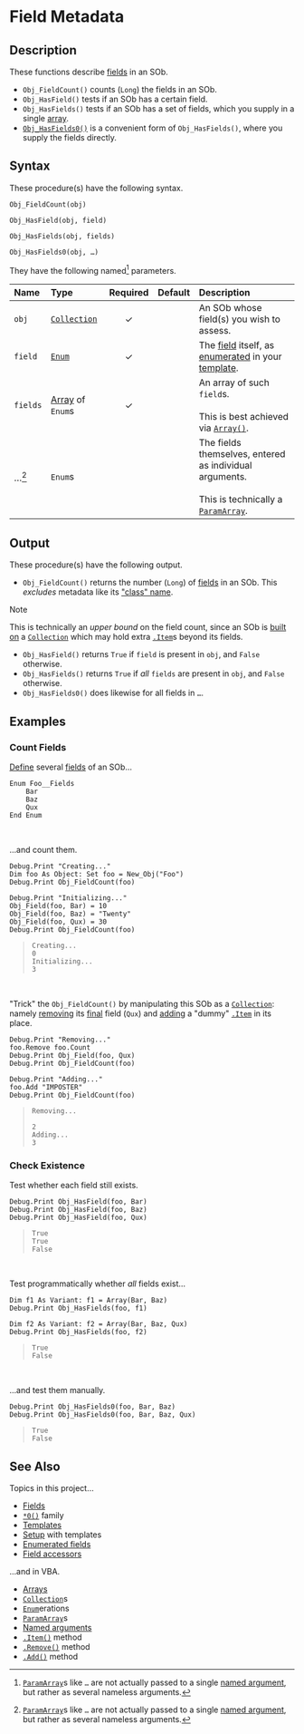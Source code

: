 # Field Metadata #

## Description ##

These functions describe [fields][sob_fld] in an SOb.

  - `Obj_FieldCount()` counts (`Long`) the fields in an SOb.
  - `Obj_HasField()` tests if an SOb has a certain field.
  - `Obj_HasFields()` tests if an SOb has a set of fields, which you supply in a single [array][vba_arr].
  - [`Obj_HasFields0()`][sob_fn0] is a convenient form of `Obj_HasFields()`, where you supply the fields directly.


## Syntax ##

These procedure(s) have the following syntax.

```vba
Obj_FieldCount(obj)

Obj_HasField(obj, field)

Obj_HasFields(obj, fields)

Obj_HasFields0(obj, …)
```

They have the following named[^1] parameters.

| Name     | Type                        | Required | Default | Description                                                                                                    |
| :------- | :-------------------------- | :------: | :------ | :------------------------------------------------------------------------------------------------------------- |
| `obj`    | [`Collection`][vba_clx]     | ✓        |         | An SOb whose field(s) you wish to assess.                                                                      |
| `field`  | [`Enum`][vba_enum]          | ✓        |         | The [field][sob_fld] itself, as [enumerated][sob_doc_tmp] in your [template][sob_tmp_enm].                     |
| `fields` | [Array][vba_arr] of `Enum`s | ✓        |         | An array of such `field`s.<br><br>This is best achieved via [`Array()`][vba_arr_fn].                           |
| …[^1]    | `Enum`s                     |          |         | The fields themselves, entered as individual arguments.<br><br>This is technically a [`ParamArray`][vba_parr]. |


## Output ##

These procedure(s) have the following output.

  - `Obj_FieldCount()` returns the number (`Long`) of [fields][sob_fld] in an SOb.  This _excludes_ metadata like its ["class" name][sob_typo].

> [!NOTE]
> 
> This is technically an _upper bound_ on the field count, since an SOb is [built on][sob_doc_clx] a [`Collection`][vba_clx] which may hold extra [`.Item`][vba_clx_itm]s beyond its fields.

  - `Obj_HasField()` returns `True` if `field` is present in `obj`, and `False` otherwise.
  - `Obj_HasFields()` returns `True` if _all_ `fields` are present in `obj`, and `False` otherwise.
  - `Obj_HasFields0()` does likewise for all fields in `…`.


## Examples ##

### Count Fields ###

[Define][vba_enum] several [fields][sob_fld] of an SOb…

```vba
Enum Foo__Fields
	Bar
	Baz
	Qux
End Enum
```

<br>

…and count them.

```vba
Debug.Print "Creating..."
Dim foo As Object: Set foo = New_Obj("Foo")
Debug.Print Obj_FieldCount(foo)

Debug.Print "Initializing..."
Obj_Field(foo, Bar) = 10
Obj_Field(foo, Baz) = "Twenty"
Obj_Field(foo, Qux) = 30
Debug.Print Obj_FieldCount(foo)
```

> ```
> Creating...
> 0
> Initializing...
> 3
> ```

<br>

"Trick" the `Obj_FieldCount()` by manipulating this SOb as a [`Collection`][vba_clx]: namely [removing][vba_clx_rmv] its [final][vba_clx_cnt] field (`Qux`) and [adding][vba_clx_add] a "dummy" [`.Item`][vba_clx_itm] in its place.

```vba
Debug.Print "Removing..."
foo.Remove foo.Count
Debug.Print Obj_Field(foo, Qux)
Debug.Print Obj_FieldCount(foo)

Debug.Print "Adding..."
foo.Add "IMPOSTER"
Debug.Print Obj_FieldCount(foo)
```

> ```
> Removing...
> 
> 2
> Adding...
> 3
> ```


### Check Existence ###

Test whether each field still exists.

```vba
Debug.Print Obj_HasField(foo, Bar)
Debug.Print Obj_HasField(foo, Baz)
Debug.Print Obj_HasField(foo, Qux)
```

> ```
> True
> True
> False
> ```

<br>

Test programmatically whether _all_ fields exist…

```vba
Dim f1 As Variant: f1 = Array(Bar, Baz)
Debug.Print Obj_HasFields(foo, f1)

Dim f2 As Variant: f2 = Array(Bar, Baz, Qux)
Debug.Print Obj_HasFields(foo, f2)
```

> ```
> True
> False
> ```

<br>

…and test them manually.

```vba
Debug.Print Obj_HasFields0(foo, Bar, Baz)
Debug.Print Obj_HasFields0(foo, Bar, Baz, Qux)
```

> ```
> True
> False
> ```


## See Also ##

Topics in this project…

  - [Fields][sob_fld]
  - [`*0()`][sob_fn0] family
  - [Templates][sob_tmps]
  - [Setup][sob_setup] with templates
  - [Enumerated fields][sob_tmp_enm]
  - [Field accessors][sob_tmp_acc]

…and in VBA.

  - [Arrays][vba_arr]
  - [`Collection`][vba_clx]s
  - [`Enum`][vba_enum]erations
  - [`ParamArray`][vba_parr]s
  - [Named arguments][vba_nm_args]
  - [`.Item()`][vba_clx_itm] method
  - [`.Remove()`][vba_clx_rmv] method
  - [`.Add()`][vba_clx_add] method



  [^1]: [`ParamArray`][vba_parr]s like `…` are not actually passed to a single [named argument][vba_nm_args], but rather as several nameless arguments.



  [sob_fld]:     Field.md
  [vba_arr]:     https://learn.microsoft.com/office/vba/language/concepts/getting-started/using-arrays
  [sob_fn0]:     Zero.md
  [vba_clx]:     https://learn.microsoft.com/office/vba/language/reference/user-interface-help/collection-object
  [vba_enum]:    https://learn.microsoft.com/office/vba/language/reference/user-interface-help/enum-statement
  [sob_doc_tmp]: Setup.md#template
  [sob_tmp_enm]: ../src/SObTemplate.bas#L26-L29
  [vba_arr_fn]:  https://learn.microsoft.com/office/vba/language/reference/user-interface-help/array-function
  [vba_parr]:    https://learn.microsoft.com/office/vba/language/concepts/getting-started/understanding-parameter-arrays
  [sob_typo]:    Typology.md
  [sob_doc_clx]: Creation.md#details
  [vba_clx_itm]: https://learn.microsoft.com/office/vba/language/reference/user-interface-help/item-method-visual-basic-for-applications
  [vba_clx_rmv]: https://learn.microsoft.com/office/vba/language/reference/user-interface-help/remove-method-visual-basic-for-applications
  [vba_clx_cnt]: https://learn.microsoft.com/office/vba/language/reference/user-interface-help/count-property-visual-basic-for-applications
  [vba_clx_add]: https://learn.microsoft.com/office/vba/language/reference/user-interface-help/add-method-visual-basic-for-applications
  [sob_tmps]:    ../../../search?type=code&q=path:src/*Template.bas
  [sob_setup]:   Setup.md
  [sob_tmp_acc]: ../src/SObTemplate.bas#L171-L213
  [vba_nm_args]: https://learn.microsoft.com/office/vba/language/concepts/getting-started/understanding-named-arguments-and-optional-arguments
